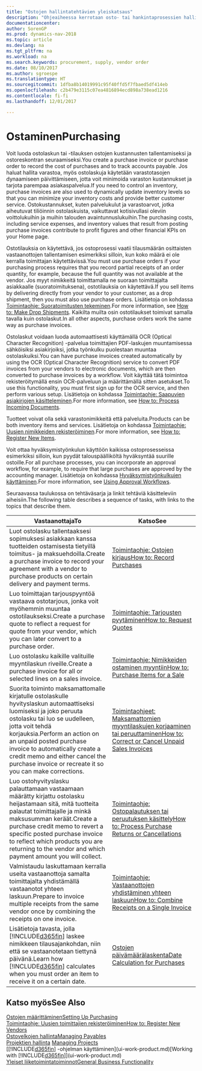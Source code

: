 ```yaml
---
title: "Ostojen hallintatehtävien yleiskatsaus"
description: "Ohjeaiheessa kerrotaan osto- tai hankintaprosessien hallinnasta ja selitetään muun muassa ostolaskujen ja -tilausten käyttöä."
documentationcenter: 
author: SorenGP
ms.prod: dynamics-nav-2018
ms.topic: article
ms.devlang: na
ms.tgt_pltfrm: na
ms.workload: na
ms.search.keywords: procurement, supply, vendor order
ms.date: 08/10/2017
ms.author: sgroespe
ms.translationtype: HT
ms.sourcegitcommit: 1dfba8b14019991c95f40ffd5f7fbaed5df414eb
ms.openlocfilehash: c2b479e3115c07ea4816894ecd898a738ead1216
ms.contentlocale: fi-fi
ms.lasthandoff: 12/01/2017

---
```

# <a name="purchasing"></a><span data-ttu-id="af984-103">Ostaminen</span><span class="sxs-lookup"><span data-stu-id="af984-103">Purchasing</span></span>
<span data-ttu-id="af984-104">Voit luoda ostolaskun tai -tilauksen ostojen kustannusten tallentamiseksi ja ostoreskontran seuraamiseksi.</span><span class="sxs-lookup"><span data-stu-id="af984-104">You create a purchase invoice or purchase order to record the cost of purchases and to track accounts payable.</span></span> <span data-ttu-id="af984-105">Jos haluat hallita varastoa, myös ostolaskuja käytetään varastotasojen dynaamiseen päivittämiseen, jotta voit minimoida varaston kustannukset ja tarjota parempaa asiakaspalvelua.</span><span class="sxs-lookup"><span data-stu-id="af984-105">If you need to control an inventory, purchase invoices are also used to dynamically update inventory levels so that you can minimize your inventory costs and provide better customer service.</span></span> <span data-ttu-id="af984-106">Ostokustannukset, kuten palvelukulut ja varastoarvot, jotka aiheutuvat tiliöinnin ostolaskuista, vaikuttavat kotisivullasi oleviin voittolukuihin ja muihin talouden avaintunnuslukuihin.</span><span class="sxs-lookup"><span data-stu-id="af984-106">The purchasing costs, including service expenses, and inventory values that result from posting purchase invoices contribute to profit figures and other financial KPIs on your Home page.</span></span>

<span data-ttu-id="af984-107">Ostotilauksia on käytettävä, jos ostoprosessi vaatii tilausmäärän osittaisten vastaanottojen tallentamisen esimerkiksi silloin, kun koko määrä ei ole kerralla toimittajan käytettävissä.</span><span class="sxs-lookup"><span data-stu-id="af984-107">You must use purchase orders if your purchasing process requires that you record partial receipts of an order quantity, for example, because the full quantity was not available at the vendor.</span></span> <span data-ttu-id="af984-108">Jos myyt nimikkeitä toimittamalla ne suoraan toimittajalta asiakkaalle (suoratoimituksena), ostotilauksia on käytettävä.</span><span class="sxs-lookup"><span data-stu-id="af984-108">If you sell items by delivering directly from your vendor to your customer, as a drop shipment, then you must also use purchase orders.</span></span> <span data-ttu-id="af984-109">Lisätietoja on kohdassa [Toimintaohje: Suoratoimitusten tekeminen](sales-how-drop-shipment.md).</span><span class="sxs-lookup"><span data-stu-id="af984-109">For more information, see [How to: Make Drop Shipments](sales-how-drop-shipment.md).</span></span> <span data-ttu-id="af984-110">Kaikilta muilta osin ostotilaukset toimivat samalla tavalla kuin ostolaskut.</span><span class="sxs-lookup"><span data-stu-id="af984-110">In all other aspects, purchase orders work the same way as purchase invoices.</span></span>

<span data-ttu-id="af984-111">Ostolaskut voidaan luoda automaattisesti käyttämällä OCR (Optical Character Recognition) -palvelua toimittajien PDF-laskujen muuntamisessa sähköisiksi asiakirjoiksi, jotka työnkulku puolestaan muuntaa ostolaskuiksi.</span><span class="sxs-lookup"><span data-stu-id="af984-111">You can have purchase invoices created automatically by using the OCR (Optical Character Recognition) service to convert PDF invoices from your vendors to electronic documents, which are then converted to purchase invoices by a workflow.</span></span> <span data-ttu-id="af984-112">Voit käyttää tätä toimintoa rekisteröitymällä ensin OCR-palveluun ja määrittämällä sitten asetukset.</span><span class="sxs-lookup"><span data-stu-id="af984-112">To use this functionality, you must first sign up for the OCR service, and then perform various setup.</span></span> <span data-ttu-id="af984-113">Lisätietoja on kohdassa [Toimintaohje: Saapuvien asiakirjojen käsitteleminen](across-process-income-documents.md).</span><span class="sxs-lookup"><span data-stu-id="af984-113">For more information, see [How to: Process Incoming Documents](across-process-income-documents.md).</span></span>      

<span data-ttu-id="af984-114">Tuotteet voivat olla sekä varastonimikkeitä että palveluita.</span><span class="sxs-lookup"><span data-stu-id="af984-114">Products can be both inventory items and services.</span></span> <span data-ttu-id="af984-115">Lisätietoja on kohdassa [Toimintaohje: Uusien nimikkeiden rekisteröiminen](inventory-how-register-new-items.md).</span><span class="sxs-lookup"><span data-stu-id="af984-115">For more information, see [How to: Register New Items](inventory-how-register-new-items.md).</span></span>

<span data-ttu-id="af984-116">Voit ottaa hyväksymistyönkulun käyttöön kaikissa ostoprosesseissa esimerkiksi silloin, kun pyydät talouspäälliköltä hyväksyntää suurille ostoille.</span><span class="sxs-lookup"><span data-stu-id="af984-116">For all purchase processes, you can incorporate an approval workflow, for example, to require that large purchases are approved by the accounting manager.</span></span> <span data-ttu-id="af984-117">Lisätietoja on kohdassa [Hyväksymistyönkulkujen käyttäminen](across-how-use-approval-workflows.md).</span><span class="sxs-lookup"><span data-stu-id="af984-117">For more information, see [Using Approval Workflows](across-how-use-approval-workflows.md).</span></span>

<span data-ttu-id="af984-118">Seuraavassa taulukossa on tehtäväsarja ja linkit tehtäviä käsitteleviin aiheisiin.</span><span class="sxs-lookup"><span data-stu-id="af984-118">The following table describes a sequence of tasks, with links to the topics that describe them.</span></span>

| <span data-ttu-id="af984-119">Vastaanottaja</span><span class="sxs-lookup"><span data-stu-id="af984-119">To</span></span> | <span data-ttu-id="af984-120">Katso</span><span class="sxs-lookup"><span data-stu-id="af984-120">See</span></span> |
| --- | --- |
| <span data-ttu-id="af984-121">Luot ostolasku tallentaaksesi sopimuksesi asiakkaan kanssa tuotteiden ostamisesta tietyillä toimitus- ja maksuehdoilla.</span><span class="sxs-lookup"><span data-stu-id="af984-121">Create a purchase invoice to record your agreement with a vendor to purchase products on certain delivery and payment terms.</span></span> |[<span data-ttu-id="af984-122">Toimintaohje: Ostojen kirjaus</span><span class="sxs-lookup"><span data-stu-id="af984-122">How to: Record Purchases</span></span>](purchasing-how-record-purchases.md) |
|<span data-ttu-id="af984-123">Luo toimittajan tarjouspyyntöä vastaava ostotarjous, jonka voit myöhemmin muuntaa ostotilaukseksi.</span><span class="sxs-lookup"><span data-stu-id="af984-123">Create a purchase quote to reflect a request for quote from your vendor, which you can later convert to a purchase order.</span></span>|[<span data-ttu-id="af984-124">Toimintaohje: Tarjousten pyytäminen</span><span class="sxs-lookup"><span data-stu-id="af984-124">How to: Request Quotes</span></span>](purchasing-how-request-quotes.md)|
| <span data-ttu-id="af984-125">Luo ostolasku kaikille valituille myyntilaskun riveille.</span><span class="sxs-lookup"><span data-stu-id="af984-125">Create a purchase invoice for all or selected lines on a sales invoice.</span></span> |[<span data-ttu-id="af984-126">Toimintaohje: Nimikkeiden ostaminen myyntiin</span><span class="sxs-lookup"><span data-stu-id="af984-126">How to: Purchase Items for a Sale</span></span>](purchasing-how-purchase-products-sale.md) |
| <span data-ttu-id="af984-127">Suorita toiminto maksamattomalle kirjatulle ostolaskulle hyvityslaskun automaattiseksi luomiseksi ja joko peruuta ostolasku tai luo se uudelleen, jotta voit tehdä korjauksia.</span><span class="sxs-lookup"><span data-stu-id="af984-127">Perform an action on an unpaid posted purchase invoice to automatically create a credit memo and either cancel the purchase invoice or recreate it so you can make corrections.</span></span> |[<span data-ttu-id="af984-128">Toimintaohjeet: Maksamattomien myyntilaskujen korjaaminen tai peruuttaminen</span><span class="sxs-lookup"><span data-stu-id="af984-128">How to: Correct or Cancel Unpaid Sales Invoices</span></span>](purchasing-how-correct-cancel-unpaid-purchase-invoices.md) |
| <span data-ttu-id="af984-129">Luo ostohyvityslasku palauttamaan vastaamaan määrätty kirjattu ostolasku heijastamaan sitä, mitä tuotteita palautat toimittajalle ja minkä maksusumman keräät.</span><span class="sxs-lookup"><span data-stu-id="af984-129">Create a purchase credit memo to revert a specific posted purchase invoice to reflect which products you are returning to the vendor and which payment amount you will collect.</span></span> |[<span data-ttu-id="af984-130">Toimintaohje: Ostopalautuksen tai peruutuksen käsittely</span><span class="sxs-lookup"><span data-stu-id="af984-130">How to: Process Purchase Returns or Cancellations</span></span>](purchasing-how-register-new-vendors.md) |
|<span data-ttu-id="af984-131">Valmistaudu laskuttamaan kerralla useita vastaanottoja samalta toimittajalta yhdistämällä vastaanotot yhteen laskuun.</span><span class="sxs-lookup"><span data-stu-id="af984-131">Prepare to invoice multiple receipts from the same vendor once by combining the receipts on one invoice.</span></span>|[<span data-ttu-id="af984-132">Toimintaohje: Vastaanottojen yhdistäminen yhteen laskuun</span><span class="sxs-lookup"><span data-stu-id="af984-132">How to: Combine Receipts on a Single Invoice</span></span>](purchasing-how-to-combine-receipts.md)|
| <span data-ttu-id="af984-133">Lisätietoja tavasta, jolla [!INCLUDE[d365fin](includes/d365fin_md.md)] laskee nimikkeen tilausajankohdan, niin että se vastaanotetaan tiettynä päivänä.</span><span class="sxs-lookup"><span data-stu-id="af984-133">Learn how [!INCLUDE[d365fin](includes/d365fin_md.md)] calculates when you must order an item to receive it on a certain date.</span></span>|[<span data-ttu-id="af984-134">Ostojen päivämäärälaskenta</span><span class="sxs-lookup"><span data-stu-id="af984-134">Date Calculation for Purchases</span></span>](purchasing-date-calculation-for-purchases.md)|

## <a name="see-also"></a><span data-ttu-id="af984-135">Katso myös</span><span class="sxs-lookup"><span data-stu-id="af984-135">See Also</span></span>
[<span data-ttu-id="af984-136">Ostojen määrittäminen</span><span class="sxs-lookup"><span data-stu-id="af984-136">Setting Up Purchasing</span></span>](purchasing-setup-purchasing.md)  
[<span data-ttu-id="af984-137">Toimintaohje: Uusien toimittajien rekisteröiminen</span><span class="sxs-lookup"><span data-stu-id="af984-137">How to: Register New Vendors</span></span>](purchasing-how-register-new-vendors.md)  
[<span data-ttu-id="af984-138">Ostovelkojen hallinta</span><span class="sxs-lookup"><span data-stu-id="af984-138">Managing Payables</span></span>](payables-manage-payables.md)  
<span data-ttu-id="af984-139">[Projektien hallinta](projects-manage-projects.md)  </span><span class="sxs-lookup"><span data-stu-id="af984-139">[Managing Projects](projects-manage-projects.md)  </span></span>  
<span data-ttu-id="af984-140">[[!INCLUDE[d365fin](includes/d365fin_md.md)] -ohjelman käyttäminen](ui-work-product.md)</span><span class="sxs-lookup"><span data-stu-id="af984-140">[Working with [!INCLUDE[d365fin](includes/d365fin_md.md)]](ui-work-product.md)</span></span>  
[<span data-ttu-id="af984-141">Yleiset liiketoimintatoiminnot</span><span class="sxs-lookup"><span data-stu-id="af984-141">General Business Functionality</span></span>](ui-across-business-areas.md)

## 

